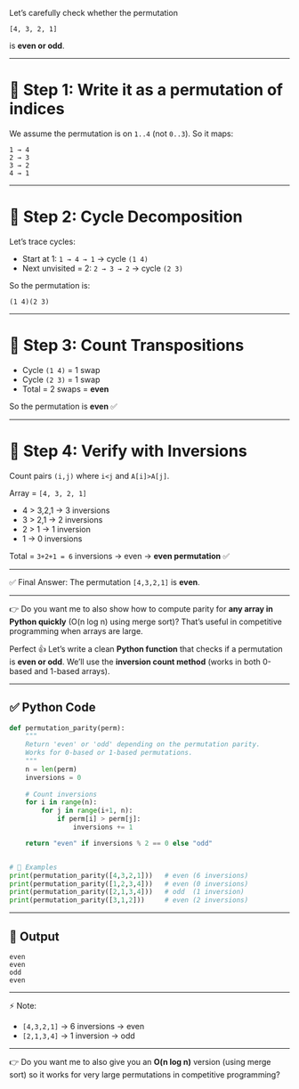 Let’s carefully check whether the permutation

```
[4, 3, 2, 1]
```

is **even or odd**.

---

# 🔹 Step 1: Write it as a permutation of indices

We assume the permutation is on `1..4` (not `0..3`).
So it maps:

```
1 → 4  
2 → 3  
3 → 2  
4 → 1
```

---

# 🔹 Step 2: Cycle Decomposition

Let’s trace cycles:

* Start at 1: `1 → 4 → 1` → cycle `(1 4)`
* Next unvisited = 2: `2 → 3 → 2` → cycle `(2 3)`

So the permutation is:

```
(1 4)(2 3)
```

---

# 🔹 Step 3: Count Transpositions

* Cycle `(1 4)` = 1 swap
* Cycle `(2 3)` = 1 swap
* Total = 2 swaps = **even**

So the permutation is **even** ✅

---

# 🔹 Step 4: Verify with Inversions

Count pairs `(i,j)` where `i<j` and `A[i]>A[j]`.

Array = `[4, 3, 2, 1]`

* 4 > 3,2,1 → 3 inversions
* 3 > 2,1 → 2 inversions
* 2 > 1 → 1 inversion
* 1 → 0 inversions

Total = `3+2+1 = 6` inversions → even → **even permutation** ✅

---

✅ Final Answer:
The permutation `[4,3,2,1]` is **even**.

---

👉 Do you want me to also show how to compute parity for **any array in Python quickly** (O(n log n) using merge sort)? That’s useful in competitive programming when arrays are large.


Perfect 👍 Let’s write a clean **Python function** that checks if a permutation is **even or odd**.
We’ll use the **inversion count method** (works in both 0-based and 1-based arrays).

---

## ✅ Python Code

```python
def permutation_parity(perm):
    """
    Return 'even' or 'odd' depending on the permutation parity.
    Works for 0-based or 1-based permutations.
    """
    n = len(perm)
    inversions = 0
    
    # Count inversions
    for i in range(n):
        for j in range(i+1, n):
            if perm[i] > perm[j]:
                inversions += 1

    return "even" if inversions % 2 == 0 else "odd"


# 🔹 Examples
print(permutation_parity([4,3,2,1]))   # even (6 inversions)
print(permutation_parity([1,2,3,4]))   # even (0 inversions)
print(permutation_parity([2,1,3,4]))   # odd  (1 inversion)
print(permutation_parity([3,1,2]))     # even (2 inversions)
```

---

## 🔎 Output

```
even
even
odd
even
```

---

⚡ Note:

* `[4,3,2,1]` → 6 inversions → even
* `[2,1,3,4]` → 1 inversion → odd

---

👉 Do you want me to also give you an **O(n log n)** version (using merge sort) so it works for very large permutations in competitive programming?
